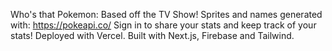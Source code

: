 Who's that Pokemon: Based off the TV Show!
Sprites and names generated with: https://pokeapi.co/
Sign in to share your stats and keep track of your stats!
Deployed with Vercel.
Built with Next.js, Firebase and Tailwind.
